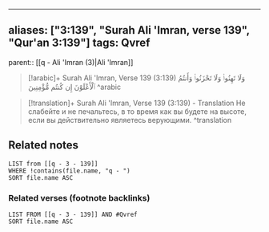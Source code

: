 
---
aliases: ["3:139", "Surah Ali 'Imran, verse 139", "Qur'an 3:139"]
tags: Qvref
---

parent:: [[q - Ali 'Imran (3)|Ali 'Imran]]

> [!arabic]+ Surah Ali 'Imran, Verse 139 (3:139)
> <span class="quran-arabic">وَلَا تَهِنُوا۟ وَلَا تَحْزَنُوا۟ وَأَنتُمُ ٱلْأَعْلَوْنَ إِن كُنتُم مُّؤْمِنِينَ</span>
^arabic

> [!translation]+ Surah Ali 'Imran, Verse 139 (3:139) - Translation
> Не слабейте и не печальтесь, в то время как вы будете на высоте, если вы действительно являетесь верующими.
^translation



## Related notes
```dataview
LIST from [[q - 3 - 139]]
WHERE !contains(file.name, "q - ")
SORT file.name ASC
```

### Related verses (footnote backlinks)
```dataview
LIST FROM [[q - 3 - 139]] AND #Qvref
SORT file.name ASC
```

